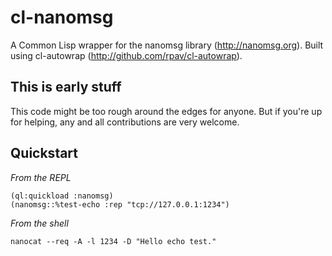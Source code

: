 cl-nanomsg
==========

A Common Lisp wrapper for the nanomsg library (http://nanomsg.org).
Built using cl-autowrap (http://github.com/rpav/cl-autowrap).


This is early stuff
-------------------

This code might be too rough around the edges for anyone. But if you're up for helping, any and all contributions are very welcome.


Quickstart
----------

*From the REPL*

    (ql:quickload :nanomsg)
    (nanomsg::%test-echo :rep "tcp://127.0.0.1:1234")

*From the shell*

    nanocat --req -A -l 1234 -D "Hello echo test."
